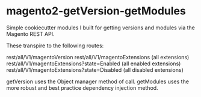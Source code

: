 # magento2-getVersion-getModules
Simple cookiecutter modules I built for getting versions and modules via the Magento REST API.

These transpire to the following routes:

rest/all/V1/magentoVersion
rest/all/V1/magentoExtensions (all extensions)
rest/all/V1/magentoExtensions?state=Enabled (all enabled extensions)
rest/all/V1/magentoExtensions?state=Disabled (all disabled extensions)

getVersion uses the Object manager method of call.
getModules uses the more robust and best practice dependency injection method.
